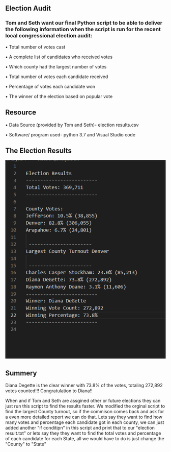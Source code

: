 ## Election Audit

### Tom and Seth want our final Python script to be able to deliver the following information when the script is run for the recent local congressional election audit:

•	Total number of votes cast

•	A complete list of candidates who received votes

•	Which county had the largest number of votes

•	Total number of votes each candidate received

•	Percentage of votes each candidate won

•	The winner of the election based on popular vote


## Resource 
•	Data Source (provided by Tom and Seth)- election results.csv

•	Software/ program used- python 3.7 and Visual Studio code

## The Election Results

![Results](Results.png)

## Summery 
Diana Degette is the clear winner with 73.8% of the votes, totaling 272,892 votes counted!!!
Congratulation to Diana!!

When and if Tom and Seth are assgined other or future elections they can just run this script to find the results faster. We modified the orginal script to find the largest County turnout, so if the commison comes back and ask for a even more detailed report we can do that.
Lets say they want to find how many votes and percentage each candidate got in each county, we can just added another "if conditipn" in this script and print that to our "election result.txt"
or lets say they they want to find the total votes and percentage of each candidate for each State, all we would have to do is just change the "County" to "State"
